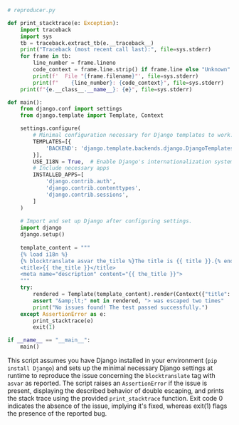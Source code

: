 ```python
# reproducer.py

def print_stacktrace(e: Exception):
    import traceback
    import sys
    tb = traceback.extract_tb(e.__traceback__)
    print("Traceback (most recent call last):", file=sys.stderr)
    for frame in tb:
        line_number = frame.lineno
        code_context = frame.line.strip() if frame.line else "Unknown"
        print(f'  File "{frame.filename}"', file=sys.stderr)
        print(f"    {line_number}: {code_context}", file=sys.stderr)
    print(f"{e.__class__.__name__}: {e}", file=sys.stderr)

def main():
    from django.conf import settings
    from django.template import Template, Context

    settings.configure(
        # Minimal configuration necessary for Django templates to work.
        TEMPLATES=[{
            'BACKEND': 'django.template.backends.django.DjangoTemplates',
        }],
        USE_I18N = True,  # Enable Django's internationalization system
        # Include necessary apps
        INSTALLED_APPS=[
            'django.contrib.auth',
            'django.contrib.contenttypes',
            'django.contrib.sessions',
        ]
    )
    
    # Import and set up Django after configuring settings.
    import django
    django.setup()
    
    template_content = """
    {% load i18n %}
    {% blocktranslate asvar the_title %}The title is {{ title }}.{% endblocktranslate %}
    <title>{{ the_title }}</title>
    <meta name="description" content="{{ the_title }}">
    """
    try:
        rendered = Template(template_content).render(Context({"title": "<>& Title"}))
        assert "&amp;lt;" not in rendered, "> was escaped two times"
        print("No issues found! The test passed successfully.")
    except AssertionError as e:
        print_stacktrace(e)
        exit(1)

if __name__ == "__main__":
    main()
```
This script assumes you have Django installed in your environment (`pip install Django`) and sets up the minimal necessary Django settings at runtime to reproduce the issue concerning the `blocktranslate` tag with `asvar` as reported. The script raises an `AssertionError` if the issue is present, displaying the described behavior of double escaping, and prints the stack trace using the provided `print_stacktrace` function. Exit code 0 indicates the absence of the issue, implying it's fixed, whereas exit(1) flags the presence of the reported bug.